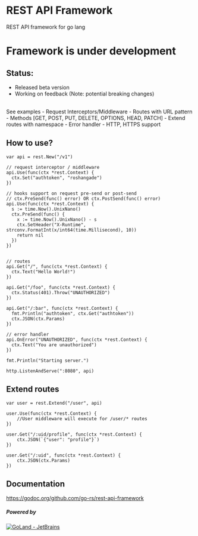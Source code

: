 # REST API Framework
REST API framework for go lang

# Framework is under development
## Status: 
- Released beta version
- Working on feedback (Note: potential breaking changes)
<br>
See examples 
  - Request Interceptors/Middleware
  - Routes with URL pattern 
  - Methods [GET, POST, PUT, DELETE, OPTIONS, HEAD, PATCH]
  - Extend routes with namespace
  - Error handler
  - HTTP, HTTPS support
  
## How to use?  
  
```
var api = rest.New("/v1")

// request interceptor / middleware
api.Use(func(ctx *rest.Context) {
  ctx.Set("authtoken", "roshangade")
})

// hooks support on request pre-send or post-send
// ctx.PreSend(func() error) OR ctx.PostSend(func() error)
api.Use(func(ctx *rest.Context) {
  s := time.Now().UnixNano()
  ctx.PreSend(func() {
    x := time.Now().UnixNano() - s
    ctx.SetHeader("X-Runtime", strconv.FormatInt(x/int64(time.Millisecond), 10))
    return nil
  })
})


// routes
api.Get("/", func(ctx *rest.Context) {
  ctx.Text("Hello World!")
})

api.Get("/foo", func(ctx *rest.Context) {
  ctx.Status(401).Throw("UNAUTHORIZED")
})

api.Get("/:bar", func(ctx *rest.Context) {
  fmt.Println("authtoken", ctx.Get("authtoken"))
  ctx.JSON(ctx.Params)
})

// error handler
api.OnError("UNAUTHORIZED", func(ctx *rest.Context) {
  ctx.Text("You are unauthorized")
})

fmt.Println("Starting server.")

http.ListenAndServe(":8080", api)
```


## Extend routes
```
var user = rest.Extend("/user", api)

user.Use(func(ctx *rest.Context) {
    //User middleware will execute for /user/* routes
})

user.Get("/:uid/profile", func(ctx *rest.Context) {
    ctx.JSON(`{"user": "profile"}`)
})

user.Get("/:uid", func(ctx *rest.Context) {
    ctx.JSON(ctx.Params)
})
```

## Documentation
https://godoc.org/github.com/go-rs/rest-api-framework

##### Powered by
[![GoLand - JetBrains](https://raw.githubusercontent.com/go-rs/rest-api-framework/master/docs/powered-by/logo.svg?sanitize=true)](https://www.jetbrains.com/?from=Go+REST+Services)
